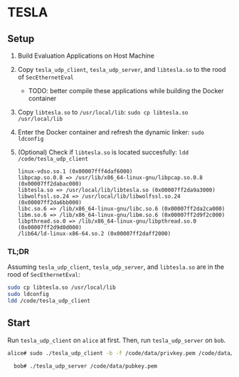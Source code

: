 # TESLA

## Setup

1. Build Evaluation Applications on Host Machine
2. Copy `tesla_udp_client`, `tesla_udp_server`, and `libtesla.so` to the rood of `SecEthernetEval`
    - TODO: better compile these applications while building the Docker container
3. Copy `libtesla.so` to `/usr/local/lib`: `sudo cp libtesla.so /usr/local/lib`
4. Enter the Docker container and refresh the dynamic linker: `sudo ldconfig`
5. (Optional) Check if `libtesla.so` is located succesfully: `ldd /code/tesla_udp_client`

    ```text
    linux-vdso.so.1 (0x00007fff4daf6000)
    libpcap.so.0.8 => /usr/lib/x86_64-linux-gnu/libpcap.so.0.8 (0x00007ff2dabac000)
    libtesla.so => /usr/local/lib/libtesla.so (0x00007ff2da9a3000)
    libwolfssl.so.24 => /usr/local/lib/libwolfssl.so.24 (0x00007ff2da6bb000)
    libc.so.6 => /lib/x86_64-linux-gnu/libc.so.6 (0x00007ff2da2ca000)
    libm.so.6 => /lib/x86_64-linux-gnu/libm.so.6 (0x00007ff2d9f2c000)
    libpthread.so.0 => /lib/x86_64-linux-gnu/libpthread.so.0 (0x00007ff2d9d0d000)
    /lib64/ld-linux-x86-64.so.2 (0x00007ff2daff2000)
    ```

### TL;DR

Assuming `tesla_udp_client`, `tesla_udp_server`, and `libtesla.so` are in the rood of `SecEthernetEval`:

```bash
sudo cp libtesla.so /usr/local/lib
sudo ldconfig
ldd /code/tesla_udp_client
```

## Start

Run `tesla_udp_client` on `alice` at first. Then, run `tesla_udp_server` on `bob`.

```bash
alice# sudo ./tesla_udp_client -b -f /code/data/privkey.pem /code/data/can_frames.pcap

  bob# ./tesla_udp_server /code/data/pubkey.pem
```
